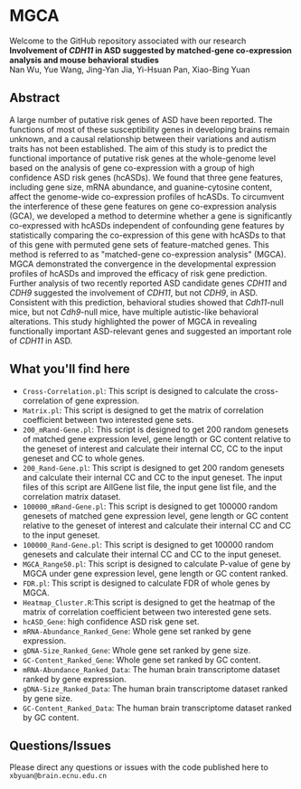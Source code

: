 # MGCA
Welcome to the GitHub repository associated with our research  
**Involvement of *CDH11* in ASD suggested by matched-gene co-expression analysis and mouse behavioral studies**  
Nan Wu, Yue Wang, Jing-Yan Jia, Yi-Hsuan Pan, Xiao-Bing Yuan

## Abstract
A large number of putative risk genes of ASD have been reported. The functions of most of these susceptibility genes in developing brains remain unknown, and a causal relationship between their variations and autism traits has not been established. The aim of this study is to predict the functional importance of putative risk genes at the whole-genome level based on the analysis of gene co-expression with a group of high confidence ASD risk genes (hcASDs). We found that three gene features, including gene size, mRNA abundance, and guanine-cytosine content, affect the genome-wide co-expression profiles of hcASDs. To circumvent the interference of these gene features on gene co-expression analysis (GCA), we developed a method to determine whether a gene is significantly co-expressed with hcASDs independent of confounding gene features by statistically comparing the co-expression of this gene with hcASDs to that of this gene with permuted gene sets of feature-matched genes. This method is referred to as "matched-gene co-expression analysis" (MGCA). MGCA demonstrated the convergence in the developmental expression profiles of hcASDs and improved the efficacy of risk gene prediction. Further analysis of two recently reported ASD candidate genes *CDH11* and *CDH9* suggested the involvement of *CDH11*, but not *CDH9*, in ASD. Consistent with this prediction, behavioral studies showed that *Cdh11*-null mice, but not *Cdh9*-null mice, have multiple autistic-like behavioral alterations. This study highlighted the power of MGCA in revealing functionally important ASD-relevant genes and suggested an important role of *CDH11* in ASD. 

## What you'll find here
* `Cross-Correlation.pl`: This script is designed to calculate the cross-correlation of gene expression.
* `Matrix.pl`: This script is designed to get the matrix of correlation coefficient between two interested gene sets.
* `200_mRand-Gene.pl`: This script is designed to get 200 random genesets of matched gene expression level, gene length or GC content relative to the geneset of interest and calculate their internal CC, CC to the input geneset and CC to whole genes. 
* `200_Rand-Gene.pl`: This script is designed to get 200 random genesets and calculate their internal CC and CC to the input geneset. The input files of this script are AllGene list file, the input gene list file, and the correlation matrix dataset. 
* `100000_mRand-Gene.pl`: This script is designed to get 100000 random genesets of matched gene expression level, gene length or GC content relative to the geneset of interest and calculate their internal CC and CC to the input geneset. 
* `100000_Rand-Gene.pl`: This script is designed to get 100000 random genesets and calculate their internal CC and CC to the input geneset. 
* `MGCA_Range50.pl`: This script is designed to calculate P-value of gene by MGCA under gene expression level, gene length or GC content ranked.
* `FDR.pl`: This script is designed to calculate FDR of whole genes by MGCA.
* `Heatmap_Cluster.R`:This script is designed to get the heatmap of the matrix of correlation coefficient between two interested gene sets.
* `hcASD_Gene`: high confidence ASD risk gene set.
* `mRNA-Abundance_Ranked_Gene`: Whole gene set ranked by gene expression.
* `gDNA-Size_Ranked_Gene`: Whole gene set ranked by gene size.
* `GC-Content_Ranked_Gene`: Whole gene set ranked by GC content.
* `mRNA-Abundance_Ranked_Data`: The human brain transcriptome dataset ranked by gene expression.
* `gDNA-Size_Ranked_Data`: The human brain transcriptome dataset ranked by gene size.
* `GC-Content_Ranked_Data`: The human brain transcriptome dataset ranked by GC content.

## Questions/Issues
Please direct any questions or issues with the code published here to `xbyuan@brain.ecnu.edu.cn`
